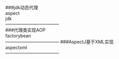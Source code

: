 ###jdk动态代理  
aspect  
jdk  
————————————  
###代理类实现AOP  
factorybean  
———————————— 
###AspectJ基于XML实现  
aspectxml  
———————————— 